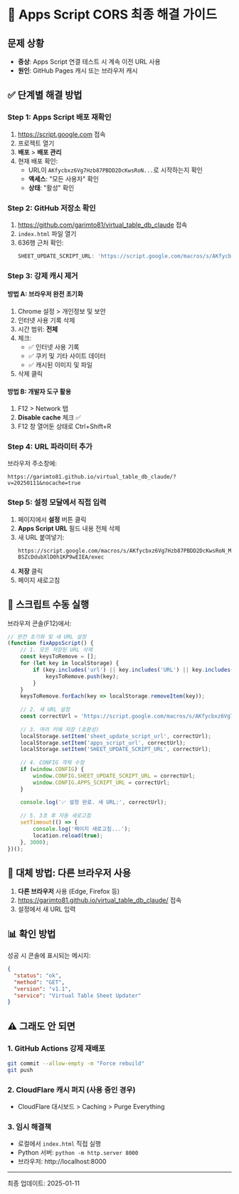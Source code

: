 # 🚨 Apps Script CORS 최종 해결 가이드

## 문제 상황
- **증상**: Apps Script 연결 테스트 시 계속 이전 URL 사용
- **원인**: GitHub Pages 캐시 또는 브라우저 캐시

## ✅ 단계별 해결 방법

### Step 1: Apps Script 배포 재확인

1. https://script.google.com 접속
2. 프로젝트 열기
3. **배포** > **배포 관리**
4. 현재 배포 확인:
   - URL이 `AKfycbxz6Vg7Hzb87PBDD2DcKwsRoN...`로 시작하는지 확인
   - **액세스**: "모든 사용자" 확인
   - **상태**: "활성" 확인

### Step 2: GitHub 저장소 확인

1. https://github.com/garimto81/virtual_table_db_claude 접속
2. `index.html` 파일 열기
3. 636행 근처 확인:
   ```javascript
   SHEET_UPDATE_SCRIPT_URL: 'https://script.google.com/macros/s/AKfycbxz6Vg7Hzb87PBDD2DcKwsRoN_MvzVa2BQpthLn6TTsdku-BSZcDdubXlD0h1KP9wEIEA/exec'
   ```

### Step 3: 강제 캐시 제거

#### 방법 A: 브라우저 완전 초기화
1. Chrome 설정 > 개인정보 및 보안
2. 인터넷 사용 기록 삭제
3. 시간 범위: **전체**
4. 체크:
   - ✅ 인터넷 사용 기록
   - ✅ 쿠키 및 기타 사이트 데이터
   - ✅ 캐시된 이미지 및 파일
5. 삭제 클릭

#### 방법 B: 개발자 도구 활용
1. F12 > Network 탭
2. **Disable cache** 체크 ✅
3. F12 창 열어둔 상태로 Ctrl+Shift+R

### Step 4: URL 파라미터 추가

브라우저 주소창에:
```
https://garimto81.github.io/virtual_table_db_claude/?v=20250111&nocache=true
```

### Step 5: 설정 모달에서 직접 입력

1. 페이지에서 **설정** 버튼 클릭
2. **Apps Script URL** 필드 내용 전체 삭제
3. 새 URL 붙여넣기:
   ```
   https://script.google.com/macros/s/AKfycbxz6Vg7Hzb87PBDD2DcKwsRoN_MvzVa2BQpthLn6TTsdku-BSZcDdubXlD0h1KP9wEIEA/exec
   ```
4. **저장** 클릭
5. 페이지 새로고침

## 🔧 스크립트 수동 실행

브라우저 콘솔(F12)에서:

```javascript
// 완전 초기화 및 새 URL 설정
(function fixAppsScript() {
    // 1. 모든 저장된 URL 삭제
    const keysToRemove = [];
    for (let key in localStorage) {
        if (key.includes('url') || key.includes('URL') || key.includes('script')) {
            keysToRemove.push(key);
        }
    }
    keysToRemove.forEach(key => localStorage.removeItem(key));
    
    // 2. 새 URL 설정
    const correctUrl = 'https://script.google.com/macros/s/AKfycbxz6Vg7Hzb87PBDD2DcKwsRoN_MvzVa2BQpthLn6TTsdku-BSZcDdubXlD0h1KP9wEIEA/exec';
    
    // 3. 여러 키에 저장 (호환성)
    localStorage.setItem('sheet_update_script_url', correctUrl);
    localStorage.setItem('apps_script_url', correctUrl);
    localStorage.setItem('SHEET_UPDATE_SCRIPT_URL', correctUrl);
    
    // 4. CONFIG 객체 수정
    if (window.CONFIG) {
        window.CONFIG.SHEET_UPDATE_SCRIPT_URL = correctUrl;
        window.CONFIG.APPS_SCRIPT_URL = correctUrl;
    }
    
    console.log('✅ 설정 완료. 새 URL:', correctUrl);
    
    // 5. 3초 후 자동 새로고침
    setTimeout(() => {
        console.log('페이지 새로고침...');
        location.reload(true);
    }, 3000);
})();
```

## 🚀 대체 방법: 다른 브라우저 사용

1. **다른 브라우저** 사용 (Edge, Firefox 등)
2. https://garimto81.github.io/virtual_table_db_claude/ 접속
3. 설정에서 새 URL 입력

## 📊 확인 방법

성공 시 콘솔에 표시되는 메시지:
```json
{
  "status": "ok",
  "method": "GET",
  "version": "v1.1",
  "service": "Virtual Table Sheet Updater"
}
```

## ⚠️ 그래도 안 되면

### 1. GitHub Actions 강제 재배포
```bash
git commit --allow-empty -m "Force rebuild"
git push
```

### 2. CloudFlare 캐시 퍼지 (사용 중인 경우)
- CloudFlare 대시보드 > Caching > Purge Everything

### 3. 임시 해결책
- 로컬에서 `index.html` 직접 실행
- Python 서버: `python -m http.server 8000`
- 브라우저: http://localhost:8000

---
최종 업데이트: 2025-01-11